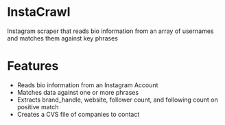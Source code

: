 # InstaCrawl
Instagram scraper that reads bio information from an array of usernames and matches them against key phrases

# Features
- Reads bio information from an Instagram Account
- Matches data against one or more phrases
- Extracts brand_handle, website, follower count, and following count on positive match
- Creates a CVS file of companies to contact
